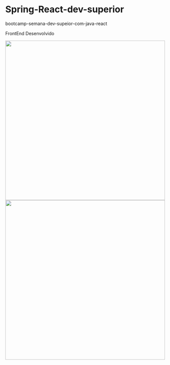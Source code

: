 # Spring-React-dev-superior
bootcamp-semana-dev-supeior-com-java-react

FrontEnd Desenvolvido

<img src="https://user-images.githubusercontent.com/39178001/152450404-3f97a3a0-916a-4b05-8246-7ef42ea31e6c.png" width="500" heigth="500" />


<img src="https://user-images.githubusercontent.com/39178001/152450497-6fc44bea-ac3f-4ba9-85b5-5c2eaecfab1c.png" width="500" heigth="500" />


